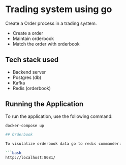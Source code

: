 # Trading system using go

Create a Order process in a trading system.
 - Create a order
 - Maintain orderbook
 - Match the order with orderbook

 Tech stack used
 --------------------
 - Backend server
 - Postgres (db)
 - Kafka
 - Redis (orderbook)

## Running the Application

To run the application, use the following command:

```bash
docker-compose up

## Orderbook

To visulalize orderbook data go to redis commander:

```bash
http://localhost:8081/
